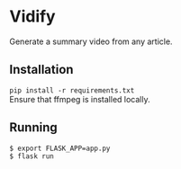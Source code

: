# Vidify
Generate a summary video from any article.

## Installation
`pip install -r requirements.txt`  
Ensure that ffmpeg is installed locally.

## Running
`$ export FLASK_APP=app.py`  
`$ flask run`